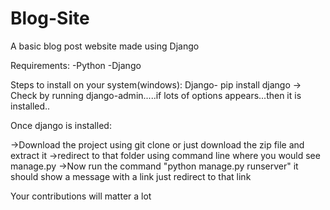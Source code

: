 # Blog-Site
A basic blog post website made using Django


Requirements:
-Python
-Django

Steps to install on your system(windows):
Django-
  pip install django
  -> Check by running django-admin.....if lots of options appears...then it is installed..
  
Once django is installed:

->Download the project using git clone or just download the zip file and extract it
->redirect to that folder using command line where you would see manage.py
->Now run the command "python manage.py runserver"
  it should show a message with a link
  just redirect to that link
  
  
  
  
 Your contributions will matter a lot




